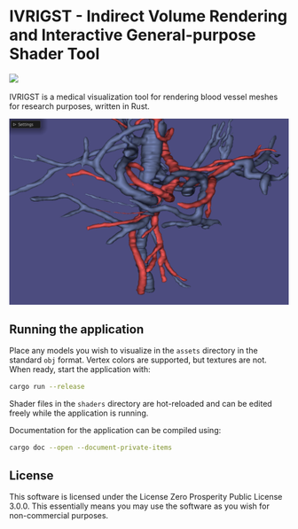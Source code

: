 # IVRIGST - Indirect Volume Rendering and Interactive General-purpose Shader Tool

<a href="https://github.com/stisol/rmedvis/actions/workflows/main.yml">
  <img src="https://github.com/stisol/rmedvis/actions/workflows/main.yml/badge.svg"/>
</a>

IVRIGST is a medical visualization tool for rendering blood vessel meshes for research purposes, written in Rust.

![Demonstration image](demo.png)

## Running the application

Place any models you wish to visualize in the `assets` directory in the standard `obj` format. Vertex colors are supported, but textures are not. When ready, start the application with:


```sh
cargo run --release
```

Shader files in the `shaders` directory are hot-reloaded and can be edited freely while the application is running.

Documentation for the application can be compiled using:

```sh
cargo doc --open --document-private-items
```

## License

This software is licensed under the License Zero Prosperity Public License 3.0.0. This essentially means you may use the software as you wish for non-commercial purposes.

